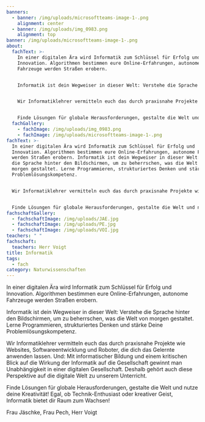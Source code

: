 ```yaml
---
banners:
  - banner: /img/uploads/microsoftteams-image-1-.png
    alignment: center
  - banner: /img/uploads/img_0983.png
    alignment: top
banner: /img/uploads/microsoftteams-image-1-.png
about:
  fachText: >-
    In einer digitalen Ära wird Informatik zum Schlüssel für Erfolg und
    Innovation. Algorithmen bestimmen eure Online-Erfahrungen, autonome
    Fahrzeuge werden Straßen erobern. 


    Informatik ist dein Wegweiser in dieser Welt: Verstehe die Sprache hinter den Bildschirmen, um zu beherrschen, was die Welt von morgen gestaltet. Lerne Programmieren, strukturiertes Denken und stärke Deine Problemlösungskompetenz. 


    Wir Informatiklehrer vermitteln euch das durch praxisnahe Projekte wie Websites, Softwareentwicklung und Roboter, die dich das Gelernte anwenden lassen. Und: Mit informatischer Bildung und einem kritischen Blick auf die Wirkung der Informatik auf die Gesellschaft gewinnt man Unabhängigkeit in einer digitalen Gesellschaft. Deshalb gehört auch diese Perspektive auf die digitale Welt zu unserem Unterricht. 


    Finde Lösungen für globale Herausforderungen, gestalte die Welt und nutze deine Kreativität! Egal, ob Technik-Enthusiast oder kreativer Geist, Informatik bietet dir Raum zum Wachsen!
  fachGallery:
    - fachImage: /img/uploads/img_0983.png
    - fachImage: /img/uploads/microsoftteams-image-1-.png
fachText: >-
  In einer digitalen Ära wird Informatik zum Schlüssel für Erfolg und
  Innovation. Algorithmen bestimmen eure Online-Erfahrungen, autonome Fahrzeuge
  werden Straßen erobern. Informatik ist dein Wegweiser in dieser Welt: Verstehe
  die Sprache hinter den Bildschirmen, um zu beherrschen, was die Welt von
  morgen gestaltet. Lerne Programmieren, strukturiertes Denken und stärke Deine
  Problemlösungskompetenz.


  Wir Informatiklehrer vermitteln euch das durch praxisnahe Projekte wie Websites, Softwareentwicklung und Roboter, die dich das Gelernte anwenden lassen. Und: Mit informatischer Bildung und einem kritischen Blick auf die Wirkung der Informatik auf die Gesellschaft gewinnt man Unabhängigkeit in einer digitalen Gesellschaft. Deshalb gehört auch diese Perspektive auf die digitale Welt zu unserem Unterricht.


  Finde Lösungen für globale Herausforderungen, gestalte die Welt und nutze deine Kreativität! Egal, ob Technik-Enthusiast oder kreativer Geist, Informatik bietet dir Raum zum Wachsen
fachschaftGallery:
  - fachschaftImage: /img/uploads/JAE.jpg
  - fachschaftImage: /img/uploads/PE.jpg
  - fachschaftImage: /img/uploads/VOI.jpg
teachers: " "
fachschaft:
  teachers: Herr Voigt
title: Informatik
tags:
  - fach
category: Naturwissenschaften
---
```

In einer digitalen Ära wird Informatik zum Schlüssel für Erfolg und Innovation. Algorithmen bestimmen eure Online-Erfahrungen, autonome Fahrzeuge werden Straßen erobern. 

Informatik ist dein Wegweiser in dieser Welt: Verstehe die Sprache hinter den Bildschirmen, um zu beherrschen, was die Welt von morgen gestaltet. Lerne Programmieren, strukturiertes Denken und stärke Deine Problemlösungskompetenz. 

Wir Informatiklehrer vermitteln euch das durch praxisnahe Projekte wie Websites, Softwareentwicklung und Roboter, die dich das Gelernte anwenden lassen. Und: Mit informatischer Bildung und einem kritischen Blick auf die Wirkung der Informatik auf die Gesellschaft gewinnt man Unabhängigkeit in einer digitalen Gesellschaft. Deshalb gehört auch diese Perspektive auf die digitale Welt zu unserem Unterricht. 

Finde Lösungen für globale Herausforderungen, gestalte die Welt und nutze deine Kreativität! Egal, ob Technik-Enthusiast oder kreativer Geist, Informatik bietet dir Raum zum Wachsen!



Frau Jäschke, Frau Pech, Herr Voigt